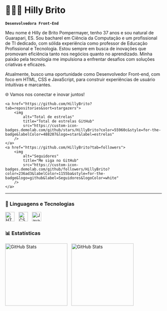 # 👩🏻‍💻 Hilly Brito

**`Desenvolvedora Front-End`**

Meu nome é Hilly de Brito Pompermayer, tenho 37 anos e sou natural de Guarapari, ES. Sou bacharel em Ciência da Computação e um profissional de TI dedicado, com sólida experiência como professor de Educação Profissional e Tecnologia. Estou sempre em busca de inovações que promovam eficiência tanto nos negócios quanto no aprendizado. Minha paixão pela tecnologia me impulsiona a enfrentar desafios com soluções criativas e eficazes.

Atualmente, busco uma oportunidade como Desenvolvedor Front-end, com foco em HTML, CSS e JavaScript, para construir experiências de usuário intuitivas e marcantes.

🌐 Vamos nos conectar e inovar juntos!


    <a href="https://github.com/HillyBrito?tab=repositories&sort=stargazers">
        <img 
            alt="Total de estrelas" 
            title="Total de estrelas GitHub" 
            src="https://custom-icon-badges.demolab.com/github/stars/HillyBrito?color=55960c&style=for-the-badge&labelColor=488207&logo=star&label=estrelas"
        />
    </a>
    <a href="https://github.com/HillyBrito?tab=followers">
        <img 
            alt="Seguidores" 
            title="Me siga no GitHub" 
            src="https://custom-icon-badges.demolab.com/github/followers/HillyBrito?color=236ad3&labelColor=1155ba&style=for-the-badge&logo=github&label=Seguidores&logoColor=white"
        />
    </a>
</p>

---

### 🤖 Linguagens e Tecnologias

<img 
    align="left" 
    alt="HTML"
    title="HTML" 
    width="30px" 
    style="padding-right: 10px;" 
    src="https://cdn.jsdelivr.net/gh/devicons/devicon@latest/icons/html5/html5-original.svg" 
/>
<img 
    align="left" 
    alt="CSS" 
    title="CSS"
    width="30px" 
    style="padding-right: 10px;" 
    src="https://cdn.jsdelivr.net/gh/devicons/devicon@latest/icons/css3/css3-original.svg" 
/>
<img 
    align="left" 
    alt="JavaScript" 
    title="JavaScript"
    width="30px" 
    style="padding-right: 10px;" 
    src="https://cdn.jsdelivr.net/gh/devicons/devicon@latest/icons/javascript/javascript-original.svg" 
/>

<br/>
<br/>

### 📊 Estatísticas

<p>
  <img 
    align="left" 
    alt="GitHub Stats" 
    height="200" 
    style="padding-right: 10px;" 
    src="https://github-readme-stats.vercel.app/api?username=HillyBrito&show_icons=true&theme=tokyonight&include_all_commits=true&locale=pt-br" 
  />

<img 
      align="left" 
      alt="GitHub Stats" 
      height="200" 
      src="https://github-readme-stats.vercel.app/api/top-langs/?username=HillyBrito&theme=tokyonight&layout=compact&custom_title=Tecnologias&langs_count=9" 
  />

</p>


